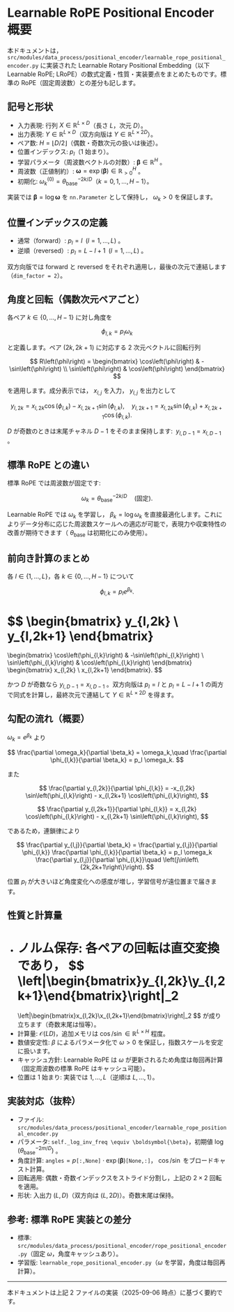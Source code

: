 # Learnable RoPE Positional Encoder 概要

本ドキュメントは，`src/modules/data_process/positional_encoder/learnable_rope_positional_encoder.py` に実装された Learnable Rotary Positional Embedding（以下 Learnable RoPE; LRoPE）の数式定義・性質・実装要点をまとめたものです。標準の RoPE（固定周波数）との差分も記します。

## 記号と形状

- 入力表現: 行列 $X \in \mathbb{R}^{L \times D}$（長さ $L$，次元 $D$）。
- 出力表現: $Y \in \mathbb{R}^{L \times D}$（双方向版は $Y \in \mathbb{R}^{L \times 2D}$）。
- ペア数: $H = \left\lfloor D/2 \right\rfloor$（偶数・奇数次元の扱いは後述）。
- 位置インデックス: $p_l$（1 始まり）。
- 学習パラメータ（周波数ベクトルの対数）: $\boldsymbol{\beta} \in \mathbb{R}^{H}$ 。
- 周波数（正値制約）: $\boldsymbol{\omega} = \exp\left(\boldsymbol{\beta}\right) \in \mathbb{R}_{>0}^{H}$ 。
- 初期化: $\omega_k^{(0)} = \theta_{\mathrm{base}}^{-2k/D}$（$k=0,1,\dots,H-1$）。

実装では $\boldsymbol{\beta} = \log \boldsymbol{\omega}$ を `nn.Parameter` として保持し， $\omega_k>0$ を保証します。

## 位置インデックスの定義

- 通常（forward）: $p_l = l\;\;(l=1,\dots,L)$ 。
- 逆順（reversed）: $p_l = L - l + 1\;\;(l=1,\dots,L)$ 。

双方向版では forward と reversed をそれぞれ適用し，最後の次元で連結します（`dim_factor = 2`）。

## 角度と回転（偶数次元ペアごと）

各ペア $k\in\{0,\dots,H-1\}$ に対し角度を

$$
  \phi_{l,k} = p_l \omega_k
$$

と定義します。ペア $(2k,2k+1)$ に対応する 2 次元ベクトルに回転行列

$$
  R\left(\phi\right) =
  \begin{bmatrix}
    \cos\left(\phi\right) & -\sin\left(\phi\right) \\
    \sin\left(\phi\right) & \cos\left(\phi\right)
  \end{bmatrix}
$$

を適用します。成分表示では， $x_{l,j}$ を入力， $y_{l,j}$ を出力として

$$
  y_{l,2k} = x_{l,2k} \cos\left(\phi_{l,k}\right) - x_{l,2k+1} \sin\left(\phi_{l,k}\right),\quad
  y_{l,2k+1} = x_{l,2k} \sin\left(\phi_{l,k}\right) + x_{l,2k+1} \cos\left(\phi_{l,k}\right).
$$

$D$ が奇数のときは末尾チャネル $D-1$ をそのまま保持します: $\;y_{l,D-1}=x_{l,D-1}$ 。

## 標準 RoPE との違い

標準 RoPE では周波数が固定です: 

$$
  \omega_k = \theta_{\mathrm{base}}^{-2k/D}\quad\left(\text{固定}\right).
$$

Learnable RoPE では $\omega_k$ を学習し， $\beta_k = \log \omega_k$ を直接最適化します。これによりデータ分布に応じた周波数スケールへの適応が可能で，表現力や収束特性の改善が期待できます（ $\theta_{\mathrm{base}}$ は初期化にのみ使用）。

## 前向き計算のまとめ

各 $l\in\{1,\dots,L\}$，各 $k\in\{0,\dots,H-1\}$ について

$$
  \phi_{l,k} = p_l e^{\beta_k}.
$$

$$
  \begin{bmatrix}
    y_{l,2k} \\
    y_{l,2k+1}
  \end{bmatrix}
  =
  \begin{bmatrix}
    \cos\left(\phi_{l,k}\right) & -\sin\left(\phi_{l,k}\right) \\
    \sin\left(\phi_{l,k}\right) & \cos\left(\phi_{l,k}\right)
  \end{bmatrix}
  \begin{bmatrix}
    x_{l,2k} \\
    x_{l,2k+1}
  \end{bmatrix}.
$$

かつ $D$ が奇数なら $y_{l,D-1}=x_{l,D-1}$ 。双方向版は $p_l=l$ と $p_l=L-l+1$ の両方で同式を計算し，最終次元で連結して $Y\in\mathbb{R}^{L\times 2D}$ を得ます。

## 勾配の流れ（概要）

$\omega_k = e^{\beta_k}$ より

$$
  \frac{\partial \omega_k}{\partial \beta_k} = \omega_k,\quad
  \frac{\partial \phi_{l,k}}{\partial \beta_k} = p_l \omega_k.
$$

また

$$
  \frac{\partial y_{l,2k}}{\partial \phi_{l,k}} = -x_{l,2k} \sin\left(\phi_{l,k}\right) - x_{l,2k+1} \cos\left(\phi_{l,k}\right),
$$

$$
  \frac{\partial y_{l,2k+1}}{\partial \phi_{l,k}} = x_{l,2k} \cos\left(\phi_{l,k}\right) - x_{l,2k+1} \sin\left(\phi_{l,k}\right),
$$

であるため，連鎖律により

$$
  \frac{\partial y_{l,j}}{\partial \beta_k}
  = \frac{\partial y_{l,j}}{\partial \phi_{l,k}} \frac{\partial \phi_{l,k}}{\partial \beta_k}
  = p_l \omega_k \frac{\partial y_{l,j}}{\partial \phi_{l,k}}\quad \left(j\in\left\{2k,2k+1\right\}\right).
$$

位置 $p_l$ が大きいほど角度変化への感度が増し，学習信号が遠位置まで届きます。

## 性質と計算量

- ノルム保存: 各ペアの回転は直交変換であり，
  $$
    \left\|\begin{bmatrix}y_{l,2k}\\y_{l,2k+1}\end{bmatrix}\right\|_2
    =
    \left\|\begin{bmatrix}x_{l,2k}\\x_{l,2k+1}\end{bmatrix}\right\|_2
  $$
  が成り立ちます（奇数末尾は恒等）。
- 計算量: $\mathcal{O}(LD)$，追加メモリは $\cos/\sin\in\mathbb{R}^{L\times H}$ 程度。
- 数値安定性: $\beta$ によるパラメータ化で $\omega>0$ を保証し，指数スケールを安定に扱います。
- キャッシュ方針: Learnable RoPE は $\omega$ が更新されるため角度は毎回再計算（固定周波数の標準 RoPE はキャッシュ可能）。
- 位置は 1 始まり: 実装では $1,\dots,L$（逆順は $L,\dots,1$）。

## 実装対応（抜粋）

- ファイル: `src/modules/data_process/positional_encoder/learnable_rope_positional_encoder.py`
- パラメータ: `self._log_inv_freq \equiv \boldsymbol{\beta}`，初期値 $\log\left(\theta_{\mathrm{base}}^{-2m/D}\right)$ 。
- 角度計算: $\texttt{angles} = p\texttt{[:,None]}\;\cdot\; \exp(\boldsymbol{\beta})\texttt{[None,:]}$， $\cos/\sin$ をブロードキャスト計算。
- 回転適用: 偶数・奇数インデックスをストライド分割し，上記の $2\times2$ 回転を適用。
- 形状: 入出力 $(L,D)$（双方向は $(L,2D)$）。奇数末尾は保持。

## 参考: 標準 RoPE 実装との差分

- 標準: `src/modules/data_process/positional_encoder/rope_positional_encoder.py`（固定 $\omega$，角度キャッシュあり）。
- 学習版: `learnable_rope_positional_encoder.py`（$\omega$ を学習，角度は毎回再計算）。

---

本ドキュメントは上記 2 ファイルの実装（2025-09-06 時点）に基づく要約です。

